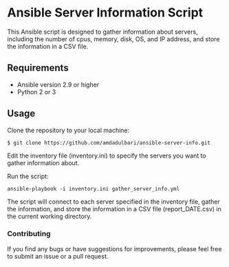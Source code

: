 # Ansible Server Information Script

This Ansible script is designed to gather information about servers, including the number of cpus, memory, disk, OS, and IP address, and store the information in a CSV file.

## Requirements

* Ansible version 2.9 or higher
* Python 2 or 3

## Usage
Clone the repository to your local machine:
```
$ git clone https://github.com/amdadulbari/ansible-server-info.git
```
Edit the inventory file (inventory.ini) to specify the servers you want to gather information about.

Run the script:

```
ansible-playbook -i inventory.ini gather_server_info.yml
```
The script will connect to each server specified in the inventory file, gather the information, and store the information in a CSV file (report_DATE.csv) in the current working directory.

### Contributing
If you find any bugs or have suggestions for improvements, please feel free to submit an issue or a pull request.